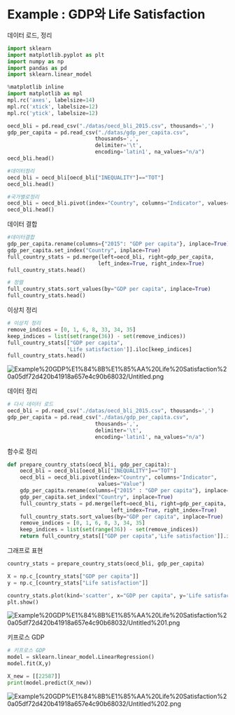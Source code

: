# Example : GDP와 Life Satisfaction

데이터 로드, 정리

```python
import sklearn
import matplotlib.pyplot as plt
import numpy as np
import pandas as pd
import sklearn.linear_model

%matplotlib inline
import matplotlib as mpl
mpl.rc('axes', labelsize=14)
mpl.rc('xtick', labelsize=12)
mpl.rc('ytick', labelsize=12)
```

```python
oecd_bli = pd.read_csv("./datas/oecd_bli_2015.csv", thousands=',')
gdp_per_capita = pd.read_csv("./datas/gdp_per_capita.csv",
                            thousands=',',
                            delimiter='\t',
                            encoding='latin1', na_values="n/a")
oecd_bli.head()
```

```python
#데이터정리
oecd_bli = oecd_bli[oecd_bli["INEQUALITY"]=="TOT"]
oecd_bli.head()

#국가별로정리
oecd_bli = oecd_bli.pivot(index="Country", columns="Indicator", values="Value")
oecd_bli.head()
```

데이터 결합

```python
#데이터결합
gdp_per_capita.rename(columns={"2015": "GDP per capita"}, inplace=True)
gdp_per_capita.set_index("Country", inplace=True)
full_country_stats = pd.merge(left=oecd_bli, right=gdp_per_capita,
                             left_index=True, right_index=True)
full_country_stats.head()

# 정렬
full_country_stats.sort_values(by="GDP per capita", inplace=True)
full_country_stats.head()
```

이상치 정리

```python
# 이상치 정리
remove_indices = [0, 1, 6, 8, 33, 34, 35]
keep_indices = list(set(range(36)) - set(remove_indices))
full_country_stats[["GDP per capita",
                   'Life satisfaction']].iloc[keep_indices]
full_country_stats.head()
```

![Example%20GDP%E1%84%8B%E1%85%AA%20Life%20Satisfaction%20a05df72d420b41918a657e4c90b68032/Untitled.png](Example%20GDP%E1%84%8B%E1%85%AA%20Life%20Satisfaction%20a05df72d420b41918a657e4c90b68032/Untitled.png)

데이터 정리

```python
# 다시 데이터 로드
oecd_bli = pd.read_csv("./datas/oecd_bli_2015.csv", thousands=',')
gdp_per_capita = pd.read_csv("./datas/gdp_per_capita.csv",
                            thousands=',',
                            delimiter='\t',
                            encoding='latin1', na_values="n/a")
```

함수로 정리

```python
def prepare_country_stats(oecd_bli, gdp_per_capita):
    oecd_bli = oecd_bli[oecd_bli["INEQUALITY"]=="TOT"]
    oecd_bli = oecd_bli.pivot(index="Country", columns="Indicator",
                             values="Value")
    gdp_per_capita.rename(columns={"2015" : "GDP per capita"}, inplace=True)
    gdp_per_capita.set_index("Country", inplace=True)
    full_country_stats = pd.merge(left=oecd_bli, right=gdp_per_capita,
                                 left_index=True, right_index=True)
    full_country_stats.sort_values(by="GDP per capita", inplace=True)
    remove_indices = [0, 1, 6, 8, 3, 34, 35]
    keep_indices = list(set(range(36)) - set(remove_indices))
    return full_country_stats[["GDP per capita",'Life satisfaction']].iloc[keep_indices]
```

그래프로 표현

```python
country_stats = prepare_country_stats(oecd_bli, gdp_per_capita)

X = np.c_[country_stats["GDP per capita"]]
y = np.c_[country_stats["Life satisfaction"]]

country_stats.plot(kind='scatter', x="GDP per capita", y='Life satisfaction')
plt.show()
```

![Example%20GDP%E1%84%8B%E1%85%AA%20Life%20Satisfaction%20a05df72d420b41918a657e4c90b68032/Untitled%201.png](Example%20GDP%E1%84%8B%E1%85%AA%20Life%20Satisfaction%20a05df72d420b41918a657e4c90b68032/Untitled%201.png)

키프로스 GDP

```python
# 키프로스 GDP
model = sklearn.linear_model.LinearRegression()
model.fit(X,y)

X_new = [[22587]]
print(model.predict(X_new))
```

![Example%20GDP%E1%84%8B%E1%85%AA%20Life%20Satisfaction%20a05df72d420b41918a657e4c90b68032/Untitled%202.png](Example%20GDP%E1%84%8B%E1%85%AA%20Life%20Satisfaction%20a05df72d420b41918a657e4c90b68032/Untitled%202.png)